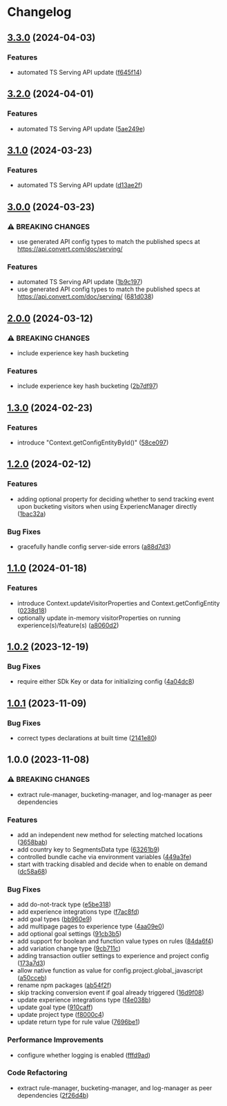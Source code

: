 # Changelog

## [3.3.0](https://github.com/convertcom/javascript-sdk/compare/js-sdk-types-v3.2.0...js-sdk-types-v3.3.0) (2024-04-03)


### Features

* automated TS Serving API update ([f645f14](https://github.com/convertcom/javascript-sdk/commit/f645f1470754d7d279f402dd84c91dc3984ac75e))

## [3.2.0](https://github.com/convertcom/javascript-sdk/compare/js-sdk-types-v3.1.0...js-sdk-types-v3.2.0) (2024-04-01)


### Features

* automated TS Serving API update ([5ae249e](https://github.com/convertcom/javascript-sdk/commit/5ae249ea395668997ed6f0c967f9e503ca2ab788))

## [3.1.0](https://github.com/convertcom/javascript-sdk/compare/js-sdk-types-v3.0.0...js-sdk-types-v3.1.0) (2024-03-23)


### Features

* automated TS Serving API update ([d13ae2f](https://github.com/convertcom/javascript-sdk/commit/d13ae2f72a571386989b535e471b857898938a50))

## [3.0.0](https://github.com/convertcom/javascript-sdk/compare/js-sdk-types-v2.0.0...js-sdk-types-v3.0.0) (2024-03-23)


### ⚠ BREAKING CHANGES

* use generated API config types to match the published specs at https://api.convert.com/doc/serving/

### Features

* automated TS Serving API update ([1b9c197](https://github.com/convertcom/javascript-sdk/commit/1b9c1978b5bb805540d2efd06d8d9ea129a71707))
* use generated API config types to match the published specs at https://api.convert.com/doc/serving/ ([681d038](https://github.com/convertcom/javascript-sdk/commit/681d03845c2d36e303930865275677e8a37faa15))

## [2.0.0](https://github.com/convertcom/javascript-sdk/compare/js-sdk-types-v1.3.0...js-sdk-types-v2.0.0) (2024-03-12)


### ⚠ BREAKING CHANGES

* include experience key hash bucketing

### Features

* include experience key hash bucketing ([2b7df97](https://github.com/convertcom/javascript-sdk/commit/2b7df976506666b9ef251563008c18a5a00ed7ff))

## [1.3.0](https://github.com/convertcom/javascript-sdk/compare/js-sdk-types-v1.2.0...js-sdk-types-v1.3.0) (2024-02-23)


### Features

* introduce "Context.getConfigEntityById()" ([58ce097](https://github.com/convertcom/javascript-sdk/commit/58ce097f0bf048825d010a7ccc93225854311380))

## [1.2.0](https://github.com/convertcom/javascript-sdk/compare/js-sdk-types-v1.1.0...js-sdk-types-v1.2.0) (2024-02-12)


### Features

* adding optional property for deciding whether to send tracking  event upon bucketing visitors when using ExperiencManager directly ([1bac32a](https://github.com/convertcom/javascript-sdk/commit/1bac32a2c38f15f47b4009aabec5a381c443ded9))


### Bug Fixes

* gracefully handle config server-side errors ([a88d7d3](https://github.com/convertcom/javascript-sdk/commit/a88d7d395d98c850b6af002237d3128f97cad89a))

## [1.1.0](https://github.com/convertcom/javascript-sdk/compare/js-sdk-types-v1.0.2...js-sdk-types-v1.1.0) (2024-01-18)


### Features

* introduce Context.updateVisitorProperties and Context.getConfigEntity ([0238d18](https://github.com/convertcom/javascript-sdk/commit/0238d18afa1699261c1acc30514931937dd430a1))
* optionally update in-memory visitorProperties on running experience(s)/feature(s) ([a8060d2](https://github.com/convertcom/javascript-sdk/commit/a8060d27b66d7aeb160b5cee740e6e716afcb688))

## [1.0.2](https://github.com/convertcom/javascript-sdk/compare/js-sdk-types-v1.0.1...js-sdk-types-v1.0.2) (2023-12-19)


### Bug Fixes

* require either SDk Key or data for initializing config ([4a04dc8](https://github.com/convertcom/javascript-sdk/commit/4a04dc80a226cc46b5e058ad30d3ee9ad5b2513c))

## [1.0.1](https://github.com/convertcom/javascript-sdk/compare/js-sdk-types-v1.0.0...js-sdk-types-v1.0.1) (2023-11-09)


### Bug Fixes

* correct types declarations at built time ([2141e80](https://github.com/convertcom/javascript-sdk/commit/2141e800049f9bcbf4641444b763443f196de146))

## 1.0.0 (2023-11-08)


### ⚠ BREAKING CHANGES

* extract rule-manager, bucketing-manager, and log-manager as peer dependencies

### Features

* add an independent new method for selecting matched locations ([3658bab](https://github.com/convertcom/javascript-sdk/commit/3658bab12960337a3c5fddd4b5e368b2d2736b5d))
* add country key to SegmentsData type ([63261b9](https://github.com/convertcom/javascript-sdk/commit/63261b96225a8d6aa4ebff3e040c64ca485fdd08))
* controlled bundle cache via environment variables ([449a3fe](https://github.com/convertcom/javascript-sdk/commit/449a3fe6a80f8cbaa2acf6aceb6c6b73eea387d3))
* start with tracking disabled and decide when to enable on demand ([dc58a68](https://github.com/convertcom/javascript-sdk/commit/dc58a68c4d1257e2093664a975a1d07609063da4))


### Bug Fixes

* add do-not-track type ([e5be318](https://github.com/convertcom/javascript-sdk/commit/e5be31824513df5c0214af5d667ca20b72577cdb))
* add experience integrations type ([f7ac8fd](https://github.com/convertcom/javascript-sdk/commit/f7ac8fd68f8fda78067a05f1cb41f6f203e8e36b))
* add goal types ([bb960e9](https://github.com/convertcom/javascript-sdk/commit/bb960e9bca12b871011967c46a5e84da7267fff4))
* add multipage pages to experience type ([4aa09e0](https://github.com/convertcom/javascript-sdk/commit/4aa09e0262cb766b07b22526d4668f73aba5b82f))
* add optional goal settings ([91cb3b5](https://github.com/convertcom/javascript-sdk/commit/91cb3b5ddf8580e065c8081cfa2757181ec7aefb))
* add support for boolean and function value types on rules ([84da6f4](https://github.com/convertcom/javascript-sdk/commit/84da6f46be18bdf27536100cc8f7d808feaf403f))
* add variation change type ([9cb711c](https://github.com/convertcom/javascript-sdk/commit/9cb711cdd4af84cb0ced2d191516354105190541))
* adding transaction outlier settings to experience and project config ([173a7d3](https://github.com/convertcom/javascript-sdk/commit/173a7d3715f59c44126f896de1150e1cac66df5b))
* allow native function as value for config.project.global_javascript ([a50cceb](https://github.com/convertcom/javascript-sdk/commit/a50cceb7b316116eb9044ff363e9f28ccdc0444b))
* rename npm packages ([ab54f2f](https://github.com/convertcom/javascript-sdk/commit/ab54f2ff6da4bb11caf28136117d871b48b262ef))
* skip tracking conversion event if goal already triggered ([16d9f08](https://github.com/convertcom/javascript-sdk/commit/16d9f08eae67923c3ae181e8d0c61ff0ad47acec))
* update experience integrations type ([f4e038b](https://github.com/convertcom/javascript-sdk/commit/f4e038b8b79d2057b64d107ddae132407d3ffc68))
* update goal type ([910caff](https://github.com/convertcom/javascript-sdk/commit/910caff59c63094031d1d2e85ccc978a963a107b))
* update project type ([f8000c4](https://github.com/convertcom/javascript-sdk/commit/f8000c492c82b265e826bb809477f030e6d6cc64))
* update return type for rule value ([7696be1](https://github.com/convertcom/javascript-sdk/commit/7696be160c47a9d4b0560f632d4bc49f75dc6dbe))


### Performance Improvements

* configure whether logging is enabled ([fffd9ad](https://github.com/convertcom/javascript-sdk/commit/fffd9ade05178bf5b42d11f1b0c462f94dae59c9))


### Code Refactoring

* extract rule-manager, bucketing-manager, and log-manager as peer dependencies ([2f26d4b](https://github.com/convertcom/javascript-sdk/commit/2f26d4be5cfe4ab8c8c499a2c2536368483ae74f))
